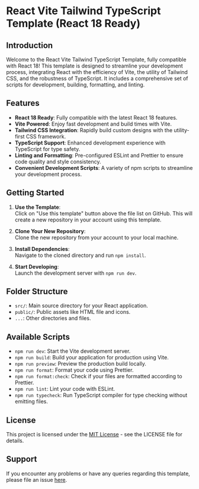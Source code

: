# React Vite Tailwind TypeScript Template (React 18 Ready)

## Introduction

Welcome to the React Vite Tailwind TypeScript Template, fully compatible with React 18! This template is designed to streamline your development process, integrating React with the efficiency of Vite, the utility of Tailwind CSS, and the robustness of TypeScript. It includes a comprehensive set of scripts for development, building, formatting, and linting.

## Features

- **React 18 Ready**: Fully compatible with the latest React 18 features.
- **Vite Powered**: Enjoy fast development and build times with Vite.
- **Tailwind CSS Integration**: Rapidly build custom designs with the utility-first CSS framework.
- **TypeScript Support**: Enhanced development experience with TypeScript for type safety.
- **Linting and Formatting**: Pre-configured ESLint and Prettier to ensure code quality and style consistency.
- **Convenient Development Scripts**: A variety of npm scripts to streamline your development process.

## Getting Started

1. **Use the Template**:  
   Click on "Use this template" button above the file list on GitHub. This will create a new repository in your account using this template.

2. **Clone Your New Repository**:  
   Clone the new repository from your account to your local machine.

3. **Install Dependencies**:  
   Navigate to the cloned directory and run `npm install`.

4. **Start Developing**:  
   Launch the development server with `npm run dev`.

## Folder Structure

- `src/`: Main source directory for your React application.
- `public/`: Public assets like HTML file and icons.
- `...`: Other directories and files.

## Available Scripts

- `npm run dev`: Start the Vite development server.
- `npm run build`: Build your application for production using Vite.
- `npm run preview`: Preview the production build locally.
- `npm run format`: Format your code using Prettier.
- `npm run format:check`: Check if your files are formatted according to Prettier.
- `npm run lint`: Lint your code with ESLint.
- `npm run typecheck`: Run TypeScript compiler for type checking without emitting files.

## License

This project is licensed under the [MIT License](https://opensource.org/license/mit/) - see the LICENSE file for details.

## Support

If you encounter any problems or have any queries regarding this template, please file an issue [here](https://github.com/michaelito80us/vite-react-typescript-template/issues/new).
